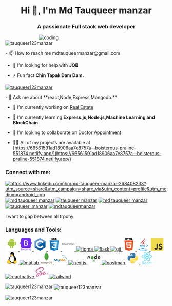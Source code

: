 <h1 align="center">Hi 👋, I'm Md Tauqueer manzar</h1>
<h3 align="center">A passionate Full stack web developer</h3>

<img align="right"  alt="coding" width="400" src="https://user-images.githubusercontent.com/55389276/140866485-8fb1c876-9a8f-4d6a-98dc-08c4981eaf70.gif"/>
<p align="left"> <img src="https://komarev.com/ghpvc/?username=tauqueer123manzar&label=Profile%20views&color=0e75b6&style=flat" alt="tauqueer123manzar" /> </p>
 - 📫 How to reach me mdtauqueermanzar@gmail.com
 
 - 🤝 I’m looking for help with **JOB**
   
 - ⚡ Fun fact **Chin Tapak Dam Dam.**
<p align="left"> <a href="https://github.com/ryo-ma/github-profile-trophy"><img src="https://github-profile-trophy.vercel.app/?username=tauqueer123manzar" alt="tauqueer123manzar" /></a> </p>
- 💬 Ask me about **react,Node,Express,Mongodb.**

- 🔭 I’m currently working on [Real Estate](https://github.com/Tauqueer123manzar/Real_Estate_App)

- 🌱 I’m currently learning **Express.js,Node.js,Machine Learning and BlockChain.**

- 👯 I’m looking to collaborate on [Doctor Appointment](https://github.com/Tauqueer123manzar/Hospital_appointment_app)

- 👨‍💻 All of my projects are available at [https://66561591ad18906aa7e8757a--boisterous-praline-551874.netlify.app/](https://66561591ad18906aa7e8757a--boisterous-praline-551874.netlify.app/)

<h3 align="left">Connect with me:</h3>

<p align="left" margin-right:"10px">
<a href="https://linkedin.com/in/https://www.linkedin.com/in/md-tauqueer-manzar-268408233?utm_source=share&utm_campaign=share_via&utm_content=profile&utm_medium=android_app" target="blank"><img align="center" src="https://raw.githubusercontent.com/rahuldkjain/github-profile-readme-generator/master/src/images/icons/Social/linked-in-alt.svg" alt="https://www.linkedin.com/in/md-tauqueer-manzar-268408233?utm_source=share&utm_campaign=share_via&utm_content=profile&utm_medium=android_app" height="30" width="40" /></a>
<a href="https://instagram.com/md tauqueer manzar" target="blank"><img align="center" src="https://raw.githubusercontent.com/rahuldkjain/github-profile-readme-generator/master/src/images/icons/Social/instagram.svg" alt="md tauqueer manzar" height="30" width="40" /></a>
<a href="https://www.codechef.com/users/tauqueer manzar" target="blank"><img align="center" src="https://cdn.jsdelivr.net/npm/simple-icons@3.1.0/icons/codechef.svg" alt="tauqueer manzar" height="30" width="40" /></a>
<a href="https://www.hackerrank.com/md tauqueer manzar" target="blank"><img align="center" src="https://raw.githubusercontent.com/rahuldkjain/github-profile-readme-generator/master/src/images/icons/Social/hackerrank.svg" alt="md tauqueer manzar" height="30" width="40" /></a>
<a href="https://www.leetcode.com/tauqueer_manzar" target="blank"><img align="center" src="https://raw.githubusercontent.com/rahuldkjain/github-profile-readme-generator/master/src/images/icons/Social/leet-code.svg" alt="tauqueer_manzar" height="30" width="40" /></a>
<a href="https://auth.geeksforgeeks.org/user/mdtauqueermanzar" target="blank"><img align="center" src="https://raw.githubusercontent.com/rahuldkjain/github-profile-readme-generator/master/src/images/icons/Social/geeks-for-geeks.svg" alt="mdtauqueermanzar" height="30" width="40" /></a>
</p> I want to gap between all trpohy


<h3 align="left">Languages and Tools:</h3>
<p align="left"> <a href="https://developer.android.com" target="_blank" rel="noreferrer"> <img src="https://raw.githubusercontent.com/devicons/devicon/master/icons/android/android-original-wordmark.svg" alt="android" width="40" height="40"/> </a> <a href="https://getbootstrap.com" target="_blank" rel="noreferrer"> <img src="https://raw.githubusercontent.com/devicons/devicon/master/icons/bootstrap/bootstrap-plain-wordmark.svg" alt="bootstrap" width="40" height="40"/> </a> <a href="https://www.cprogramming.com/" target="_blank" rel="noreferrer"> <img src="https://raw.githubusercontent.com/devicons/devicon/master/icons/c/c-original.svg" alt="c" width="40" height="40"/> </a> <a href="https://www.w3schools.com/css/" target="_blank" rel="noreferrer"> <img src="https://raw.githubusercontent.com/devicons/devicon/master/icons/css3/css3-original-wordmark.svg" alt="css3" width="40" height="40"/> </a> <a href="https://expressjs.com" target="_blank" rel="noreferrer"> <img src="https://raw.githubusercontent.com/devicons/devicon/master/icons/express/express-original-wordmark.svg" alt="express" width="40" height="40"/> </a> <a href="https://www.figma.com/" target="_blank" rel="noreferrer"> <img src="https://www.vectorlogo.zone/logos/figma/figma-icon.svg" alt="figma" width="40" height="40"/> </a> <a href="https://flask.palletsprojects.com/" target="_blank" rel="noreferrer"> <img src="https://www.vectorlogo.zone/logos/pocoo_flask/pocoo_flask-icon.svg" alt="flask" width="40" height="40"/> </a> <a href="https://git-scm.com/" target="_blank" rel="noreferrer"> <img src="https://www.vectorlogo.zone/logos/git-scm/git-scm-icon.svg" alt="git" width="40" height="40"/> </a> <a href="https://www.w3.org/html/" target="_blank" rel="noreferrer"> <img src="https://raw.githubusercontent.com/devicons/devicon/master/icons/html5/html5-original-wordmark.svg" alt="html5" width="40" height="40"/> </a> <a href="https://www.java.com" target="_blank" rel="noreferrer"> <img src="https://raw.githubusercontent.com/devicons/devicon/master/icons/java/java-original.svg" alt="java" width="40" height="40"/> </a> <a href="https://developer.mozilla.org/en-US/docs/Web/JavaScript" target="_blank" rel="noreferrer"> <img src="https://raw.githubusercontent.com/devicons/devicon/master/icons/javascript/javascript-original.svg" alt="javascript" width="40" height="40"/> </a> <a href="https://www.linux.org/" target="_blank" rel="noreferrer"> <img src="https://raw.githubusercontent.com/devicons/devicon/master/icons/linux/linux-original.svg" alt="linux" width="40" height="40"/> </a> <a href="https://www.mathworks.com/" target="_blank" rel="noreferrer"> <img src="https://upload.wikimedia.org/wikipedia/commons/2/21/Matlab_Logo.png" alt="matlab" width="40" height="40"/> </a> <a href="https://www.mongodb.com/" target="_blank" rel="noreferrer"> <img src="https://raw.githubusercontent.com/devicons/devicon/master/icons/mongodb/mongodb-original-wordmark.svg" alt="mongodb" width="40" height="40"/> </a> <a href="https://www.mysql.com/" target="_blank" rel="noreferrer"> <img src="https://raw.githubusercontent.com/devicons/devicon/master/icons/mysql/mysql-original-wordmark.svg" alt="mysql" width="40" height="40"/> </a> <a href="https://nextjs.org/" target="_blank" rel="noreferrer"> <img src="https://cdn.worldvectorlogo.com/logos/nextjs-2.svg" alt="nextjs" width="40" height="40"/> </a> <a href="https://nodejs.org" target="_blank" rel="noreferrer"> <img src="https://raw.githubusercontent.com/devicons/devicon/master/icons/nodejs/nodejs-original-wordmark.svg" alt="nodejs" width="40" height="40"/> </a> <a href="https://postman.com" target="_blank" rel="noreferrer"> <img src="https://www.vectorlogo.zone/logos/getpostman/getpostman-icon.svg" alt="postman" width="40" height="40"/> </a> <a href="https://www.python.org" target="_blank" rel="noreferrer"> <img src="https://raw.githubusercontent.com/devicons/devicon/master/icons/python/python-original.svg" alt="python" width="40" height="40"/> </a> <a href="https://reactjs.org/" target="_blank" rel="noreferrer"> <img src="https://raw.githubusercontent.com/devicons/devicon/master/icons/react/react-original-wordmark.svg" alt="react" width="40" height="40"/> </a> <a href="https://reactnative.dev/" target="_blank" rel="noreferrer"> <img src="https://reactnative.dev/img/header_logo.svg" alt="reactnative" width="40" height="40"/> </a> <a href="https://sass-lang.com" target="_blank" rel="noreferrer"> <img src="https://raw.githubusercontent.com/devicons/devicon/master/icons/sass/sass-original.svg" alt="sass" width="40" height="40"/> </a> <a href="https://tailwindcss.com/" target="_blank" rel="noreferrer"> <img src="https://www.vectorlogo.zone/logos/tailwindcss/tailwindcss-icon.svg" alt="tailwind" width="40" height="40"/> </a> </p>

<p><img align="left" src="https://github-readme-stats.vercel.app/api/top-langs?username=tauqueer123manzar&show_icons=true&locale=en&layout=compact" alt="tauqueer123manzar" /></p>

<p>&nbsp;<img align="center" src="https://github-readme-stats.vercel.app/api?username=tauqueer123manzar&show_icons=true&locale=en" alt="tauqueer123manzar" /></p>

<p><img align="center" src="https://github-readme-streak-stats.herokuapp.com/?user=tauqueer123manzar&" alt="tauqueer123manzar" /></p>
